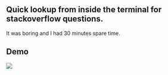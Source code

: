 ##  Quick lookup from inside the terminal for stackoverflow questions.

It was boring and I had 30 minutes spare time.

## Demo

<kbd>
  <img src="https://rawgit.com/Bennyelg/csvql/master/faststack.svg">
</kbd>
